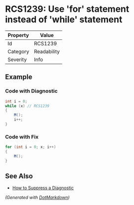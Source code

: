 # RCS1239: Use 'for' statement instead of 'while' statement

| Property | Value       |
| -------- | ----------- |
| Id       | RCS1239     |
| Category | Readability |
| Severity | Info        |

## Example

### Code with Diagnostic

```csharp
int i = 0;
while (x) // RCS1239
{
    M();
    i++;
}
```

### Code with Fix

```csharp
for (int i = 0; x; i++)
{
    M();
}
```

## See Also

* [How to Suppress a Diagnostic](../HowToConfigureAnalyzers.md#how-to-suppress-a-diagnostic)


*\(Generated with [DotMarkdown](http://github.com/JosefPihrt/DotMarkdown)\)*